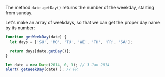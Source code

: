 The method `date.getDay()` returns the number of the weekday, starting from sunday.

Let's make an array of weekdays, so that we can get the proper day name by its number:

```js run
function getWeekDay(date) {
  let days = ['SU', 'MO', 'TU', 'WE', 'TH', 'FR', 'SA'];

  return days[date.getDay()];
}

let date = new Date(2014, 0, 3); // 3 Jan 2014
alert( getWeekDay(date) ); // FR
```
